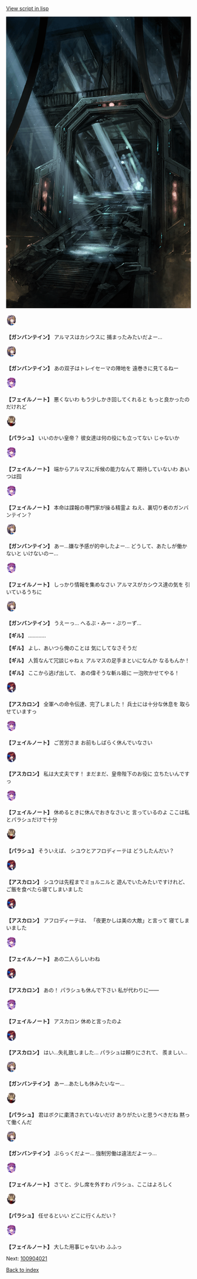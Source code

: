 [View script in lisp](../scripts/100904010.txt)

![bifrost.png](../images/backgrounds/bifrost.png)

<img src="../images/units/3600211.png" alt="3600211.png" height="34"/>

**【ガンバンテイン】**
アルマスはカシウスに
捕まったみたいだよー…

<img src="../images/units/3600211.png" alt="3600211.png" height="34"/>

**【ガンバンテイン】**
あの双子はトレイセーマの陣地を
遠巻きに見てるねー

<img src="../images/units/3401911.png" alt="3401911.png" height="34"/>

**【フェイルノート】**
悪くないわ
もう少しかき回してくれると
もっと良かったのだけれど

<img src="../images/units/3200411.png" alt="3200411.png" height="34"/>

**【パラシュ】**
いいのかい皇帝？
彼女達は何の役にも立ってない
じゃないか

<img src="../images/units/3401911.png" alt="3401911.png" height="34"/>

**【フェイルノート】**
端からアルマスに斥候の能力なんて
期待していないわ
あいつは囮

<img src="../images/units/3401911.png" alt="3401911.png" height="34"/>

**【フェイルノート】**
本命は諜報の専門家が操る精霊よ
ねえ、裏切り者のガンバンテイン？

<img src="../images/units/3600211.png" alt="3600211.png" height="34"/>

**【ガンバンテイン】**
あー…嫌な予感が的中したよー…
どうして、あたしが働かないと
いけないのー…

<img src="../images/units/3401911.png" alt="3401911.png" height="34"/>

**【フェイルノート】**
しっかり情報を集めなさい
アルマスがカシウス達の気を
引いているうちに

<img src="../images/units/3600211.png" alt="3600211.png" height="34"/>

**【ガンバンテイン】**
うえーっ…
へるぷ・みー・ぷりーず…

**【ギル】**
…………

**【ギル】**
よし、あいつら俺のことは
気にしてなさそうだ

**【ギル】**
人質なんて冗談じゃねぇ
アルマスの足手まといになんか
なるもんか！

**【ギル】**
ここから逃げ出して、
あの偉そうな斬ル姫に
一泡吹かせてやる！

<img src="../images/units/3102311.png" alt="3102311.png" height="34"/>

**【アスカロン】**
全軍への命令伝達、完了しました！
兵士には十分な休息を
取らせていますっ

<img src="../images/units/3401911.png" alt="3401911.png" height="34"/>

**【フェイルノート】**
ご苦労さま
お前もしばらく休んでいなさい

<img src="../images/units/3102311.png" alt="3102311.png" height="34"/>

**【アスカロン】**
私は大丈夫です！
まだまだ、皇帝陛下のお役に
立ちたいんですっ

<img src="../images/units/3401911.png" alt="3401911.png" height="34"/>

**【フェイルノート】**
休めるときに休んでおきなさいと
言っているのよ
ここは私とパラシュだけで十分

<img src="../images/units/3200411.png" alt="3200411.png" height="34"/>

**【パラシュ】**
そういえば、
シユウとアフロディーテは
どうしたんだい？

<img src="../images/units/3102311.png" alt="3102311.png" height="34"/>

**【アスカロン】**
シユウは先程までミョルニルと
遊んでいたみたいですけれど、
ご飯を食べたら寝てしまいました

<img src="../images/units/3102311.png" alt="3102311.png" height="34"/>

**【アスカロン】**
アフロディーテは、
「夜更かしは美の大敵」と言って
寝てしまいました

<img src="../images/units/3401911.png" alt="3401911.png" height="34"/>

**【フェイルノート】**
あの二人らしいわね

<img src="../images/units/3102311.png" alt="3102311.png" height="34"/>

**【アスカロン】**
あの！
パラシュも休んで下さい
私が代わりに――

<img src="../images/units/3401911.png" alt="3401911.png" height="34"/>

**【フェイルノート】**
アスカロン
休めと言ったのよ

<img src="../images/units/3102311.png" alt="3102311.png" height="34"/>

**【アスカロン】**
はい…失礼致しました…
パラシュは頼りにされて、
羨ましい…

<img src="../images/units/3600211.png" alt="3600211.png" height="34"/>

**【ガンバンテイン】**
あー…あたしも休みたいなー…

<img src="../images/units/3200411.png" alt="3200411.png" height="34"/>

**【パラシュ】**
君はボクに粛清されていないだけ
ありがたいと思うべきだね
黙って働くんだ

<img src="../images/units/3600211.png" alt="3600211.png" height="34"/>

**【ガンバンテイン】**
ぶらっくだよー…
強制労働は違法だよーっ…

<img src="../images/units/3401911.png" alt="3401911.png" height="34"/>

**【フェイルノート】**
さてと、少し席を外すわ
パラシュ、ここはよろしく

<img src="../images/units/3200411.png" alt="3200411.png" height="34"/>

**【パラシュ】**
任せるといい
どこに行くんだい？

<img src="../images/units/3401911.png" alt="3401911.png" height="34"/>

**【フェイルノート】**
大した用事じゃないわ
ふふっ

Next: [100904021](100904021.md)

[Back to index](index.md)
